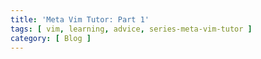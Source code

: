 ```yaml
---
title: 'Meta Vim Tutor: Part 1'
tags: [ vim, learning, advice, series-meta-vim-tutor ]
category: [ Blog ]
---
```

